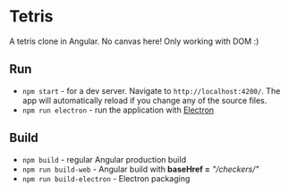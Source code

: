 # Tetris

A tetris clone in Angular. No canvas here! Only working with DOM :)

## Run
- `npm start` - for a dev server. Navigate to `http://localhost:4200/`. The app will automatically reload if you change any of the source files.
- `npm run electron` - run the application with [Electron](https://electronjs.org/)

## Build
- `npm build` - regular Angular production build
- `npm run build-web` - Angular build with __baseHref =__ _"/checkers/"_
- `npm run build-electron` - Electron packaging